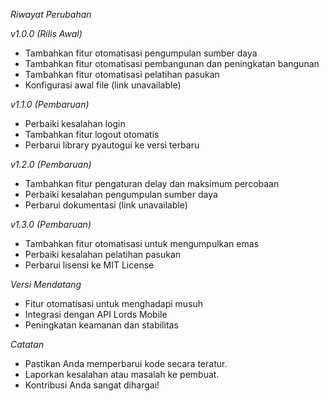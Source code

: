 *Riwayat Perubahan*

*v1.0.0 (Rilis Awal)*

- Tambahkan fitur otomatisasi pengumpulan sumber daya
- Tambahkan fitur otomatisasi pembangunan dan peningkatan bangunan
- Tambahkan fitur otomatisasi pelatihan pasukan
- Konfigurasi awal file (link unavailable)

*v1.1.0 (Pembaruan)*

- Perbaiki kesalahan login
- Tambahkan fitur logout otomatis
- Perbarui library pyautogui ke versi terbaru

*v1.2.0 (Pembaruan)*

- Tambahkan fitur pengaturan delay dan maksimum percobaan
- Perbaiki kesalahan pengumpulan sumber daya
- Perbarui dokumentasi (link unavailable)

*v1.3.0 (Pembaruan)*

- Tambahkan fitur otomatisasi untuk mengumpulkan emas
- Perbaiki kesalahan pelatihan pasukan
- Perbarui lisensi ke MIT License

*Versi Mendatang*

- Fitur otomatisasi untuk menghadapi musuh
- Integrasi dengan API Lords Mobile
- Peningkatan keamanan dan stabilitas

*Catatan*

- Pastikan Anda memperbarui kode secara teratur.
- Laporkan kesalahan atau masalah ke pembuat.
- Kontribusi Anda sangat dihargai!
